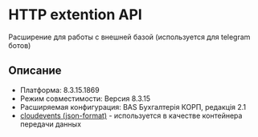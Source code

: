 # HTTP extention API

Расширение для работы с внешней базой (используется для telegram ботов)

## Описание
- Платформа: 8.3.15.1869
- Режим совместимости: Версия 8.3.15
- Расширяемая конфигурация: BAS Бухгалтерія КОРП, редакція 2.1
- [cloudevents (json-format)](https://github.com/cloudevents/spec/blob/v1.0.1/json-format.md) - используется в качестве контейнера передачи данных


